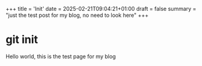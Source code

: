 +++
title = 'Init'
date = 2025-02-21T09:04:21+01:00
draft = false
summary = "just the test post for my blog, no need to look here"
+++

# git init

Hello world, this is the test page for my blog
